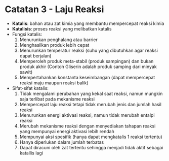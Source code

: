 # Catatan 3 - Laju Reaksi

- **Katalis**: bahan atau zat kimia yang membantu mempercepat reaksi kimia
- **Katalisis**: proses reaksi yang melibatkan katalis
- Fungsi katalis:
    1. Menurunkan penghalang atau barrier
    2. Menghasilkan produk lebih cepat
    3. Menurunkan temperatur reaksi (suhu yang dibutuhkan agar reaksi dapat berjalan)
    4. Memperoleh produk meta-stabil (produk sampingan) dan bukan produk akhir (Contoh Gliserin adalah produk samping dari minyak sawit)
    5. Mempertahankan konstanta keseimbangan (dapat mempercepat reaksi maju maupun reaksi balik)
- Sifat-sifat katalis:
    1. Tidak mengalami perubahan yang kekal saat reaksi, namun mungkin saja terlibat pada mekanisme reaksi
    2. Mempercepat laju reaksi tetapi tidak merubah jenis dan jumlah hasil reaksi
    3. Menurunkan energi aktivasi reaksi, namun tidak merubah entalpi reaksi
    4. Merubah mekanisme reaksi dengan menyediakan tahapan reaksi yang mempunyai energi aktivasi lebih rendah
    5. Mempunyai aksi spesifik (hanya dapat mengkatalis 1 reaksi tertentu)
    6. Hanya diperlukan dalam jumlah terbatas
    7. Dapat diracuni oleh zat tertentu sehingga menjadi tidak aktif sebagai katallis lagi